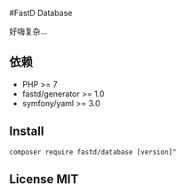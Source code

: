 #FastD Database

好嗨复杂...

## 依赖

* PHP >= 7
* fastd/generator >= 1.0
* symfony/yaml >= 3.0

## Install 

```
composer require fastd/database [version]"
```

## License MIT